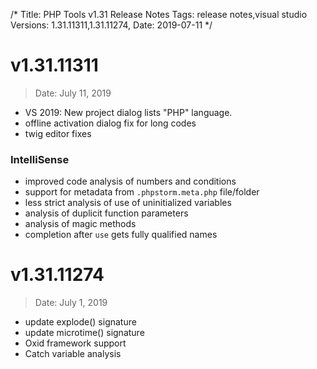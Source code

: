 /*
Title: PHP Tools v1.31 Release Notes
Tags: release notes,visual studio
Versions: 1.31.11311,1.31.11274,
Date: 2019-07-11
*/

# v1.31.11311
> Date: July 11, 2019

- VS 2019: New project dialog lists "PHP" language.
- offline activation dialog fix for long codes
- twig editor fixes

### IntelliSense

- improved code analysis of numbers and conditions
- support for metadata from `.phpstorm.meta.php` file/folder
- less strict analysis of use of uninitialized variables
- analysis of duplicit function parameters
- analysis of magic methods
- completion after `use` gets fully qualified names

# v1.31.11274
> Date: July 1, 2019

- update explode() signature
- update microtime() signature
- Oxid framework support
- Catch variable analysis


